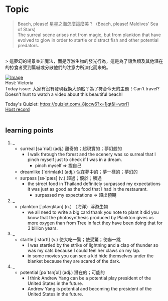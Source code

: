 # Topic

> Beach, please! 星星之海怎麼這麼美？（Beach, please! Maldives’ Sea of Stars) <br>
> The surreal scene arises not from magic, but from plankton that have evolved to glow in order to startle or distract fish and other potential predators.
 <br>
> 這夢幻的場景並非魔法，而是浮游生物的發光行為，這是為了讓魚類及其他潛在的掠食者受到驚嚇或分散他們的注意力所演化而來的。 <br>

[![Image](https://cdn.voicetube.com/assets/thumbnails/vOPliKfxk8Y.jpg)](https://www.youtube.com/embed/vOPliKfxk8Y?rel=0&showinfo=0&cc_load_policy=0&controls=1&autoplay=1&iv_load_policy=3&playsinline=1&wmode=transparent&start=28&end=39&enablejsapi=1&origin=https://tw.voicetube.com&widgetid=1)<br>
Host: Victoria
<br>Today issue: 大家有沒有發現我換大頭貼？為了符合今天的主題！Can't travel? Doesn't hurt to watch a video about this beautiful beach!

Today's Quizlet: https://quizlet.com/_8jccw6?x=1jqt&i=wxrl1
<br>
[Host record](https://cdn.voicetube.com/everyday_records/4404/1595221089.mp3)
<br><br>
## learning points
1. _
	* surreal [səˋriəl] (adj.) 離奇的；超現實的；夢幻般的
		- I walk through the forest and the scenery was so surreal that I pinch myself just to check if I was in a dream.
			+ pinch myself => 捏自己
	* dreamlike [ˋdrimlaɪk] (adj.) 似在夢中的；夢一樣的；夢幻的
	* surpass [sɚˋpæs] (v.) 超過；優於；勝過
		- the street food in Thailand definitely surpassed my expectations it was just as good as the food that I had in the restaurant.
			+ surpassed my expectations => 超出預期
2. _
	* plankton [ˋplæŋktən] (n.) （海洋）浮游生物
		- we all need to write a big card thank you note to plant it did you know that the photosynthesis produced by Plankton gives us more oxygen than from Tree in fact they have been doing that for 3 billion years.
3. _
	* startle [ˋstɑrt!] (v.) 使大吃一驚；使受驚；使嚇一跳
		- I was startled by the strike of lightning and a clap of thunder so was my cats because I could feel her claws on my lap.
		- in some movies you can see a kid hide themselves under the blanket because they are scared of the dark.
4. _
	* potential [pəˋtɛnʃəl] (adj.) 潛在的；可能的
		- I think Andrew Yang can be a potential play president of the United States in the future.
		- Andrew Yang is potential and becoming the president of the United States in the future.
